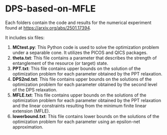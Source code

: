 # DPS-based-on-MFLE

Each folders contain the code and results for the numerical experiment found at https://arxiv.org/abs/2501.17394.

It includes six files:

1. **MCtest.py**: This Python code is used to solve the optimization problem under a separable cone. It utilizes the PICOS and QICS packages.
2. **theta.txt**: This file contains a parameter that describes the strength of entanglement of the resource (or target) state.
3. **PPT.txt**: This file contains upper bounds on the solution of the optimization problem for each parameter obtained by the PPT relaxation.
4. **DPS2nd.txt**: This file contains upper bounds on the solutions of the optimization problem for each parameter obtained by the second level of the DPS relaxation.
5. **MFLE.txt**: This file contains upper bounds on the solutions of the optimization problem for each parameter obtained by the PPT relaxation and the linear constraints resulting from the minimum finite linear extension (MFLE).
6. **lowerbound.txt**: This file contains lower bounds on the solutions of the optimization problem for each parameter using an epsilon-net approximation.
